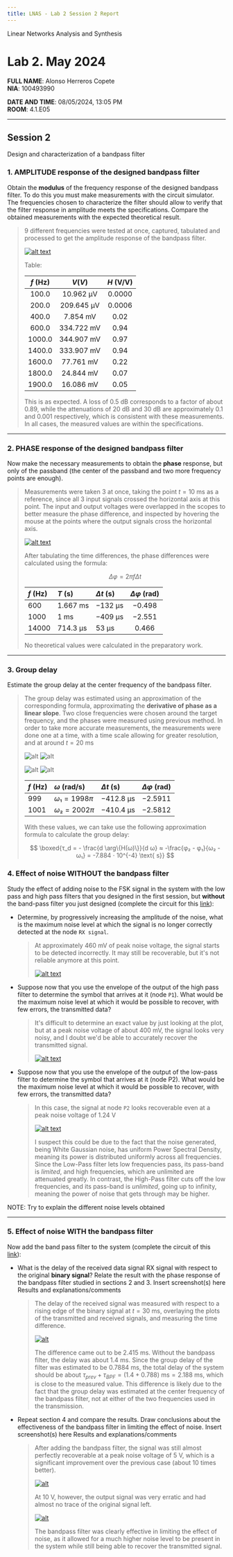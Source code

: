 ```yaml
---
title: LNAS - Lab 2 Session 2 Report
---
```


<style>
:root {
    --markdown-font-family: "Times New Roman", Times, serif;
    --markdown-font-size: 10.5pt;
    --vscode-textBlockQuote-border: #9599e1;
}
</style>

<p class="supt1 center">Linear Networks Analysis and Synthesis</p>

# Lab 2. May 2024

<p class="subt2 center">
<strong>FULL NAME</strong>: Alonso Herreros Copete</br>
<strong>NIA</strong>: 100493990
</p>
<p class="subt2 center">
<strong>DATE AND TIME</strong>: 08/05/2024, 13:05 PM</br>
<strong>ROOM</strong>: 4.1.E05
</p>

---

## Session 2

<p class="subt2 center">Design and characterization of a bandpass filter</p>

### 1. AMPLITUDE response of the designed bandpass filter

Obtain the **modulus** of the frequency response of the designed bandpass filter. To do this you must make
measurements with the circuit simulator. The frequencies chosen to characterize the filter should allow to
verify that the filter response in amplitude meets the specifications. Compare the obtained measurements with
the expected theoretical result.

<!--
* [x] Insert screenshot(s) here 
* [x] Results, explanations and comments
* [x] Table/graph of measurements and thxoretical values
* [x] Optional: Insert link to the designed circuit in Falstad (this can be done in all answers)
-->

> 9 different frequencies were tested at once, captured, tabulated and processed to get the amplitude response
> of the bandpass filter.
>
> [![alt text](figures/fig2.2.1.1.png)](https://tinyurl.com/2bksgwgt)
>
> Table:
>
> | $f$ (Hz) |       $V (V)$        | $H$ (V/V) |
> | :------: | :------------------: | :-------: |
> | $100.0$  | $10.962 \text{ μV}$  | $0.0000$  |
> | $200.0$  | $209.645 \text{ μV}$ | $0.0006$  |
> | $400.0$  |  $7.854 \text{ mV}$  |  $0.02$   |
> | $600.0$  | $334.722 \text{ mV}$ |  $0.94$   |
> | $1000.0$ | $344.907 \text{ mV}$ |  $0.97$   |
> | $1400.0$ | $333.907 \text{ mV}$ |  $0.94$   |
> | $1600.0$ | $77.761 \text{ mV}$  |  $0.22$   |
> | $1800.0$ | $24.844 \text{ mV}$  |  $0.07$   |
> | $1900.0$ | $16.086 \text{ mV}$  |  $0.05$   |
>
> This is as expected. A loss of 0.5 dB corresponds to a factor of about $0.89$, while the attenuations of $20
> \text{ dB}$ and $30 \text{ dB}$ are approximately $0.1$ and $0.001$ respectively, which is consistent with
> these measurements. In all cases, the measured values are within the specifications.

<hr class="pagebreak" />

### 2. PHASE response of the designed bandpass filter

Now make the necessary measurements to obtain the **phase** response, but only of the passband (the center of
the passband and two more frequency points are enough).

<!--
* [x] Insert screenshot(s) here
* [x] Results, explanations and comments
* [x] Table/graph of measurements and theoretical values
-->

> Measurements were taken 3 at once, taking the point $t = 10 \text{ ms}$ as a reference, since all 3 input
> signals crossed the horizontal axis at this point. The input and output voltages were overlapped in the
> scopes to better measure the phase difference, and inspected by hovering the mouse at the points where the
> output signals cross the horizontal axis.
>
> [![alt text](figures/fig2.2.2.1.png)](https://tinyurl.com/267ef3et)
>
> After tabulating the time differences, the phase differences were calculated using the formula:
>
> $$
> Δφ = 2πfΔt
> $$
>
> | $f$ (Hz) | $T$ (s)            | $Δt$ (s)          | $Δφ$ (rad) |
> | :------- | :----------------- | :---------------- | :--------: |
> | $600$    | $1.667 \text{ ms}$ | $-132 \text{ μs}$ |  $-0.498$  |
> | $1000$   | $1 \text{ ms}$     | $-409 \text{ μs}$ |  $-2.551$  |
> | $14000$  | $714.3 \text{ μs}$ | $53 \text{ μs}$   |  $0.466$   |
>
> No theoretical values were calculated in the preparatory work.

<hr class="pagebreak" />

### 3. Group delay

Estimate the group delay at the center frequency of the bandpass filter.

<!--
* [x] Explain the estimation/measurement method
* [x] Result:
-->

> The group delay was estimated using an approximation of the corresponding formula, approximating the
> **derivative of phase as a linear slope**. Two close frequencies were chosen around the target frequency,
> and the phases were measured using previous method. In order to take more accurate measurements, the
> measurements were done one at a time, with a time scale allowing for greater resolution, and at around $t =
> 20 \text{ ms}$
>
> ![alt](figures/fig2.2.3.1.png)
> ![alt](figures/fig2.2.3.2.png)
>
> ![alt](figures/fig2.2.3.5.png)
> ![alt](figures/fig2.2.3.6.png)
>
>
> | $f$ (Hz) | $ω$ (rad/s)   | $Δt$ (s)            | $Δφ$ (rad) |
> | :------- | :------------ | :------------------ | :--------: |
> | $999$    | $ω₁ = 1998 π$ | $-412.8 \text{ μs}$ | $-2.5911$  |
> | $1001$   | $ω₂ = 2002 π$ | $-410.4 \text{ μs}$ | $-2.5812$  |
>
> <!-- Middle measurement, not used
> ![alt](figures/fig2.2.3.3.png)
> ![alt](figures/fig2.2.3.4.png)
> | $1000$   | $2000 π$    | $-412.0 \text{ μs}$ | $-2.5887$  |
> -->
>
> With these values, we can take use the following approximation formula to calculate the group delay:
>
> $$
> \boxed{τ_d = - \frac{d \arg\{H(ω)\}}{d ω} ≈ -\frac{φ₂ - φ₁}{ω₂ - ω₁} = -7.884 ⋅ 10^{-4} \text{ s}}
> $$

### 4. Effect of noise WITHOUT the bandpass filter

Study the effect of adding noise to the FSK signal in the system with the low pass and high pass filters that
you designed in the first session, but **without** the band-pass filter you just designed (complete the
circuit for this [link](https://tinyurl.com/29qgxltj)):

* Determine, by progressively increasing the amplitude of the noise, what is the maximum noise level at which
  the signal is no longer correctly detected at the node `RX signal`.

    <!--
    * [x] Insert screenshot(s) here
    * [x] Result and explanation/comment
    -->

    > At approximately $460 \text{ mV}$ of peak noise voltage, the signal starts to be detected incorrectly.
    > It may still be recoverable, but it's not reliable anymore at this point.
    >
    > [![alt text](figures/fig2.2.4.1.png)](https://tinyurl.com/27gcoycg)

* Suppose now that you use the envelope of the output of the high pass filter to determine the symbol that
  arrives at it (node `P1`). What would be the maximum noise level at which it would be possible to recover,
  with few errors, the transmitted data?

    <!--
    * [x] Insert screenshot(s) here
    * [x] Result and explanation/comment
    -->

    > It's difficult to determine an exact value by just looking at the plot, but at a peak noise voltage of
    > about $400 \text{ mV}$, the signal looks very noisy, and I doubt we'd be able to accurately recover the
    > transmitted signal.
    >
    > [![alt text](figures/fig2.2.4.2.png)](https://tinyurl.com/25td4zd6)

* Suppose now that you use the envelope of the output of the low-pass filter to determine the symbol that
  arrives at it (node P2). What would be the maximum noise level at which it would be possible to recover,
  with few errors, the transmitted data?

    <!--
    * [x] Insert screenshot(s) here
    * [x] Result and explanation/comment
    -->

    > In this case, the signal at node `P2` looks recoverable even at a peak noise voltage of $1.24 \text{ V}$
    >
    > [![alt text](figures/fig2.2.4.3.png)](https://tinyurl.com/2ag2xpq9)
    >
    > I suspect this could be due to the fact that the noise generated, being White Gaussian noise, has
    > uniform Power Spectral Density, meaning its power is distributed uniformly across all frequencies. Since
    > the Low-Pass filter lets low frequencies pass, its pass-band is *limited*, and high frequencies, which
    > are unlimited are attenuated greatly. In contrast, the High-Pass filter cuts off the low frequencies,
    > and its pass-band is *unlimited*, going up to infinity, meaning the power of noise that gets through may
    > be higher.

NOTE: Try to explain the different noise levels obtained

<hr class="pagebreak" />

### 5. Effect of noise WITH the bandpass filter
Now add the band pass filter to the system (complete the circuit of this
[link](https://tinyurl.com/2yxxu5f5)):

* What is the delay of the received data signal RX signal with respect to the original **binary signal**?
  Relate the result with the phase response of the bandpass filter studied in sections 2 and 3. Insert
  screenshot(s) here Results and explanations/comments

    <!--
    * [x] Insert screenshot(s) here
    * [x] Result and explanation/comment
    -->

    > The delay of the received signal was measured with respect to a rising edge of the binary signal at $t =
    > 30 \text{ ms}$, overlaying the plots of the transmitted and received signals, and measuring the time
    > difference.
    >
    > [![alt](figures/fig2.2.5.1.png)](https://tinyurl.com/2dq2m9c4)
    >
    > The difference came out to be $2.415 \text{ ms}$. Without the bandpass filter, the delay was about $1.4
    > \text{ ms}$. Since the group delay of the filter was estimated to be $0.7884 \text{ ms}$, the total
    > delay of the system should be about $τ_{prev} + τ_{BPF} = (1.4 + 0.788) \text{ ms} = 2.188 \text{ ms}$,
    > which is close to the measured value. This difference is likely due to the fact that the group delay was
    > estimated at the center frequency of the bandpass filter, not at either of the two frequencies used in
    > the transmission.

<!---
f1 = 799
f2 = 801
t1 = 0.444e-3
t2 = 0.4208e-3

ω1 = 799*2*pi
ω2 = 801*2*pi

φ1 = ω1*t1
φ2 = ω2*t2

τ = -(φ2 - φ1)/(ω2 - ω1)
1.28e-3 + 7.884e-4
-->

* Repeat section 4 and compare the results. Draw conclusions about the effectiveness of the bandpass filter in
  limiting the effect of noise. Insert screenshot(s) here Results and explanations/comments

    <!--
    * [x] Insert screenshot(s) here
    * [x] Result and explanation/comment
    -->

    > After adding the bandpass filter, the signal was still almost perfectly recoverable at a peak noise
    > voltage of $5 \text{ V}$, which is a significant improvement over the previous case (about 10 times
    > better).
    >
    > [![alt](figures/fig2.2.5.2.png)](https://tinyurl.com/278ntrrv)
    >
    > At $10 \text{ V}$, however, the output signal was very erratic and had almost no trace of the original
    > signal left.
    >
    > [![alt](figures/fig2.2.5.3.png)](https://tinyurl.com/2blhympn)
    >
    > The bandpass filter was clearly effective in limiting the effect of noise, as it allowed for a much
    > higher noise level to be present in the system while still being able to recover the transmitted signal.
